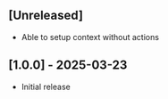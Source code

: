 ## [Unreleased]

- Able to setup context without actions

## [1.0.0] - 2025-03-23

- Initial release
